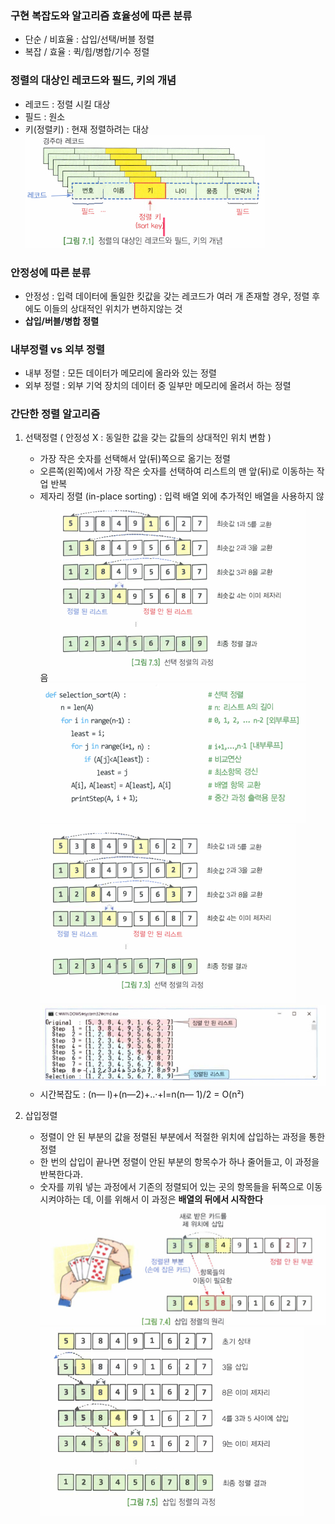 ### 구현 복잡도와 알고리즘 효율성에 따른 분류  
- 단순 / 비효율 : 삽입/선택/버블 정렬
- 복잡 / 효율 : 퀵/힙/병합/기수 정렬 

### 정렬의 대상인 레코드와 필드, 키의 개념  
- 레코드 : 정렬 시킬 대상
- 필드 : 원소
- 키(정렬키) : 현재 정렬하려는 대상 
![선택정렬 과정](./illustration_ch7/레코드필드키.Jpg)
  
### 안정성에 따른 분류  
- 안정성 : 입력 데이터에 돌일한 킷값을 갖는 레코드가 여러 개 존재할 경우, 정렬 후에도 이들의 상대적인 위치가 변하지않는 것
- __삽입/버블/병합 정렬__  

### 내부정렬 vs 외부 정렬  
- 내부 정렬 : 모든 데이터가 메모리에 올라와 있는 정렬
- 외부 정렬 : 외부 기억 장치의 데이터 중 일부만 메모리에 올려서 하는 정렬 

### 간단한 정렬 알고리즘  
1. 선택정렬 ( 안정성 X : 동일한 값을 갖는 값들의 상대적인 위치 변함 )
    - 가장 작은 숫자를 선택해서 앞(뒤)쪽으로 옮기는 정렬 
    - 오른쪽(왼쪽)에서 가장 작은 숫자를 선택하여 리스트의 맨 앞(뒤)로 이동하는 작업 반복  
    - 제자리 정렬 (in-place sorting) : 입력 배열 외에 추가적인 배열을 사용하지 않음
    ![선택정렬 과정](./illustration_ch7/선택정렬과정.png)
    ![선택정렬 과정](./illustration_ch7/선택정렬코드.jpeg)
    ![선택정렬 과정](./illustration_ch7/선택정렬과정.png)
    ![선택정렬 결과](./illustration_ch7/선택정렬결과.jpg)
    - 시간복잡도 : (n― l)+(n—2)+..·+l=n(n— 1)/2 = O(n²)
    
2. 삽입정렬 
    - 정렬이 안 된 부분의 값을 정렬된 부분에서 적절한 위치에 삽입하는 과정을 통한 정렬
    - 한 번의 삽입이 끝나면 정렬이 안된 부분의 항목수가 하나 줄어들고, 이 과정을 반복한다과.
    - 숫자를 끼워 넣는 과정에서 기존의 정렬되어 있는 곳의 항목들을 뒤쪽으로 이동시켜야하는 데, 이를 위해서 이 과정은 __배열의 뒤에서 시작한다__
    ![삽입정렬개념](illustration_ch7/2삽입정렬개념.jpg)
    ![삽입정렬개념](illustration_ch7/2삽입정렬과정.jpg)
             
    
    
    
    
   